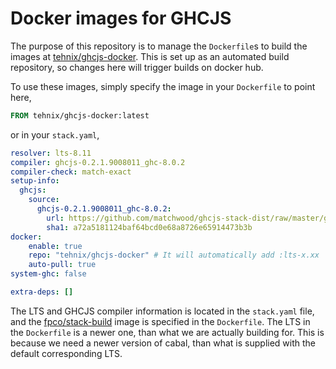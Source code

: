# Docker images for GHCJS
The purpose of this repository is to manage the `Dockerfile`s to build the images at [tehnix/ghcjs-docker](https://hub.docker.com/r/tehnix/ghcjs-docker). This is set up as an automated build repository, so changes here will trigger builds on docker hub.

To use these images, simply specify the image in your `Dockerfile` to point here,

```Dockerfile
FROM tehnix/ghcjs-docker:latest
```

or in your `stack.yaml`,

```yaml
resolver: lts-8.11
compiler: ghcjs-0.2.1.9008011_ghc-8.0.2
compiler-check: match-exact
setup-info:
  ghcjs:
    source:
      ghcjs-0.2.1.9008011_ghc-8.0.2:
        url: https://github.com/matchwood/ghcjs-stack-dist/raw/master/ghcjs-0.2.1.9008011.tar.gz
        sha1: a72a5181124baf64bcd0e68a8726e65914473b3b
docker:
    enable: true
    repo: "tehnix/ghcjs-docker" # It will automatically add :lts-x.xx
    auto-pull: true
system-ghc: false

extra-deps: []
```

The LTS and GHCJS compiler information is located in the `stack.yaml` file, and the [fpco/stack-build](https://hub.docker.com/r/fpco/stack-build/) image is specified in the `Dockerfile`. The LTS in the `Dockerfile` is a newer one, than what we are actually building for. This is because we need a newer version of cabal, than what is supplied with the default corresponding LTS.
